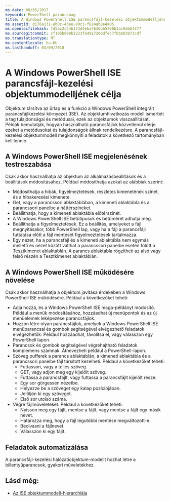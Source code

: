 ```yaml
---
ms.date: 06/05/2017
keywords: PowerShell parancsmag
title: A Windows PowerShell ISE parancsfájl-kezelési objektummodelljének célja
ms.assetid: d176a131-ab0c-43ee-80c1-f824ab8e4a05
ms.openlocfilehash: fd5ac2c34b173d4eba7636bb5760b1ac9abb4277
ms.sourcegitcommit: cf195b090b3223fa4917206dfec7f0b603873cdf
ms.translationtype: MT
ms.contentlocale: hu-HU
ms.lasthandoff: 04/09/2018
---
```

# <a name="purpose-of-the-windows-powershell-ise-scripting-object-model"></a>A Windows PowerShell ISE parancsfájl-kezelési objektummodelljének célja

Objektum társítva az űrlap és a funkció a Windows PowerShell integrált parancsfájlkezelési környezet (ISE). Az objektumhivatkozás modell ismerteti a tag tulajdonságai és metódusai, ezek az objektumok visszaállítását. Példák bemutatják, hogyan használható parancsfájlok közvetlenül elérje ezeket a metódusokat és tulajdonságok állnak rendelkezésre. A parancsfájl-kezelési objektummodell megkönnyíti a feladatok a következő tartományban kell lennie.

## <a name="customizing-the-appearance-of-windows-powershell-ise"></a>A Windows PowerShell ISE megjelenésének testreszabása

Csak akkor használhatja az objektum az alkalmazásbeállítások és a beállítások módosításához. Például módosíthatja azokat az alábbiak szerint:

- Módosíthatja a hibák, figyelmeztetések, részletes kimenetének színét, és a hibakeresési kimenete.
- Get, vagy a parancssori ablaktáblában, a kimeneti ablaktábla és a parancssori panelbe a háttérszíneket.
- Beállíthatja, hogy a kimeneti ablaktábla előtérszínét.
- A Windows PowerShell ISE betűtípusok és betűméret adhatja meg.
- Beállíthatja a figyelmeztetések. Ez a beállítás, amelyeket a fájl megnyitásakor, több PowerShell lap, vagy ha a fájl a parancsfájl futtatása előtt a fájl mentését figyelmeztetések tartalmazza.
- Egy nézet, ha a parancsfájl és a kimeneti ablaktábla nem egymás melletti és nézet között válthat a parancssori panelbe esetén fölött a Tesztkimenet ablaktáblán. A parancs ablaktábla rögzítheti az alsó vagy felső részén a Tesztkimenet ablaktáblán.

## <a name="enhancing-the-functionality-of-windows-powershell-ise"></a>A Windows PowerShell ISE működésére növelése

Csak akkor használhatja a objektum javítása érdekében a Windows PowerShell ISE működésére. Például a következőket teheti:

- Adja hozzá, és a Windows PowerShell ISE maga-példányt módosító. Például a menük módosításához, hozzáadhat új menüpontok és az új menüelemek leképezése parancsfájlok.
- Hozzon létre olyan parancsfájlok, amelyek a Windows PowerShell ISE menüparancsai és gombok segítségével elvégezhető feladatok elvégezhetők. Például hozzáadhat, távolítsa el, vagy válasszon egy PowerShell lapon.
- Parancsok és gombok segítségével végrehajtható feladatok komplemens számnak. Átnevezheti például a PowerShell-lapon.
- Szöveg pufferek a parancs ablaktáblán, a kimeneti ablaktábla és a parancssori panelbe fájl társított kezelheti. Például a következőket teheti:
  - Futtasson, vagy a teljes szöveg.
  - GET, vagy adjon meg egy kijelölt szöveg.
  - Futtassa a parancsfájlt, vagy futtassa a parancsfájlt kijelölt része.
  - Egy sor görgessen nézetbe.
  - Helyezze be a szöveget egy kalap pozíciójában.
  - Jelöljön ki egy szöveget.
  - Első sor utolsó száma.
- Végre fájlműveleteket. Például a következőket teheti:
  - Nyisson meg egy fájlt, mentse a fájlt, vagy mentse a fájlt egy másik nevet.
  - Határozza meg, hogy a fájl legutóbbi mentése megváltozott-e.
  - Beolvasni a fájlnevet.
  - Válasszon ki egy fájlt.

## <a name="automating-tasks"></a>Feladatok automatizálása

A parancsfájl-kezelési hálózatiobjektum-modellt hozhat létre a billentyűparancsok, gyakori műveletekhez.

## <a name="see-also"></a>Lásd még:

- [Az ISE objektummodell-hierarchiája](The-ISE-Object-Model-Hierarchy.md)